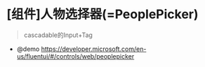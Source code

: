 # [组件]人物选择器(=PeoplePicker)

> cascadable的Input+Tag

- @demo https://developer.microsoft.com/en-us/fluentui/#/controls/web/peoplepicker